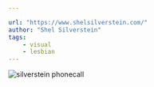 ```yaml
---

url: "https://www.shelsilverstein.com/"
author: "Shel Silverstein"
tags:
    - visual
    - lesbian
---
```

![silverstein phonecall](/images/art/silverstein-phonecall.jpg)
